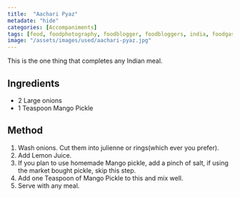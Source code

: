 ```yaml
---
title:  "Aachari Pyaz"
metadate: "hide"
categories: [Accompaniments]
tags: [food, foodphotography, foodblogger, foodbloggers, india, foodgasm, indianfood, love, foodcoma, foodporn,indiancooking, indianrecipe, foodlovers, indianfood, indianfoodbloggers, foodiesofinstagram, foodlove, indian, indiancouple, eatlocal, eathealthy, eatwell, desifood, trending, tasty, taste, yummyinmytummy, foodie, instafood, instafoodie, foodstagram, instagood, passionatepaprika, foodblog, easy, indian, recipe, mothersrecipe, cooking, easycooking, easyrecipe, simple, simplefood, accompaniment, acharipyaz, picklepyaz, easyside]
image: "/assets/images/used/aachari-pyaz.jpg"
---
```


This is the one thing that completes any Indian meal.  

## Ingredients

- 2 Large onions
- 1 Teaspoon Mango Pickle

## Method

1. Wash onions. Cut them into julienne or rings(which ever you prefer).
2. Add Lemon Juice.
3. If you plan to use homemade Mango pickle, add a pinch of salt, if using the market bought pickle, skip this step.
4. Add one Teaspoon of Mango Pickle to this and mix well. 
5. Serve with any meal.

